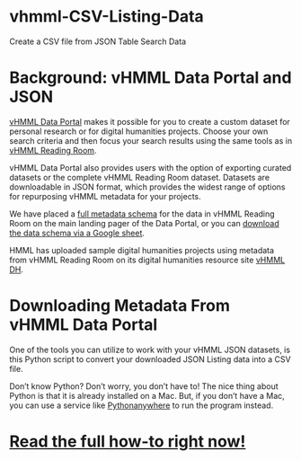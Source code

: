 # vhmml-CSV-Listing-Data
Create a CSV file from JSON Table Search Data

# Background: vHMML Data Portal and JSON

[vHMML Data Portal](https://www.vhmml.org/dataPortal) makes it possible for you to create a custom dataset for personal research or for digital humanities projects. Choose your own search criteria and then focus your search results using the same tools as in [vHMML Reading Room](https://www.vhmml.org/readingRoom/).

vHMML Data Portal also provides users with the option of exporting curated datasets or the complete vHMML Reading Room dataset. Datasets are downloadable in JSON format, which provides the widest range of options for repurposing vHMML metadata for your projects.

We have placed a [full metadata schema](https://www.vhmml.org/dataPortal/schema) for the data in vHMML Reading Room on the main landing pager of the Data Portal, or you can [download the data schema via a Google sheet](https://bit.ly/vHMMLSchema). 

HMML has uploaded sample digital humanities projects using metadata from vHMML Reading Room on its digital humanities resource site [vHMML DH](https://www.vhmmldh.org/).

# Downloading Metadata From vHMML Data Portal

One of the tools you can utilize to work with your vHMML JSON datasets, is this Python script to convert your downloaded JSON Listing data into a CSV file.

Don’t know Python? Don’t worry, you don’t have to! The nice thing about Python is that it is already installed on a Mac. But, if you don’t have a Mac, you can use a service like [Pythonanywhere](https://www.pythonanywhere.com) to run the program instead. 

# [Read the full how-to right now!](https://www.google.com)
